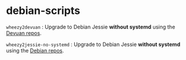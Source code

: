 # debian-scripts

`wheezy2devuan` : Upgrade to Debian Jessie **without systemd** using the [Devuan repos](http://debianfork.org).

`wheezy2jessie-no-systemd` : Upgrade to Debian Jessie **without systemd** using the [Debian repos](http://debian.org).
